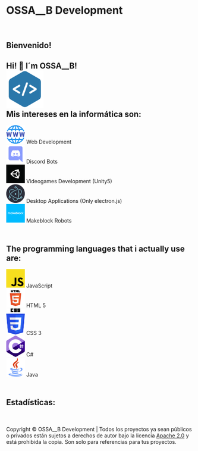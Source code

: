 <body>            <h1>OSSA__B Development</h1><br>
            <h2>Bienvenido!</h2>
            <h2 class="parrafo">
                Hi! 👋 I´m OSSA__B!<br><img src="assets/index-img1.png" width="100" style="margin:0 auto;"><br> Mis intereses en la informática son:
            </h2>
            <div class="prrfo">
                <p class="interesado">
                <img src="assets/index-www.png" width="50"> Web Development <br>
                <img src="assets/index-discord.png" width="50"> Discord Bots <br>
                <img src="assets/index-unity.png" width="50"> Videogames Development (Unity5)<br>
                <img src="assets/index-electron.png" width="50"> Desktop Applications (Only electron.js) <br>
                <img src="assets/index-makeblock.png" width="50"> Makeblock Robots <br>
                </p>
            </div>
            <h2 class="parrafo">
            <br> The programming languages that i actually use are:
            </h2>
            <div class="prrfo">
                <p class="interesado">
                <img src="assets/index-js.png" width="50"> JavaScript <br>
                <img src="assets/index-html.png" width="50"> HTML 5 <br>
                <img src="assets/index-css.png" width="50"> CSS 3 <br>
                <img src="assets/index-cs.png" width="50"> C# <br>
                <img src="assets/index-java.png" width="50"> Java <br>
                </p>
            </div>
            <h2 class="parrafo">
                <br> Estadísticas:
                </h2>
            <br>
            <br>
            <footer class="footer">Copyright © OSSA__B Development | Todos los proyectos ya sean públicos o privados están sujetos a derechos de autor bajo la licencia <a href="https://www.apache.org/licenses/LICENSE-2.0" target="_BLANK">Apache 2.0</a> y está prohibida la copia. Son solo para referencias para tus proyectos.</footer>
</body>

